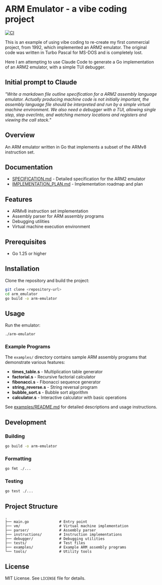 # ARM Emulator - a vibe coding project

[![CI](https://github.com/lookbusy1344/arm_emulator/actions/workflows/ci.yml/badge.svg)](https://github.com/lookbusy1344/arm_emulator/actions/workflows/ci.yml)

This is an example of using vibe coding to re-create my first commercial project, from 1992, which implemented an ARM2 emulator. The original code was written in Turbo Pascal for MS-DOS and is completely lost.

Here I am attempting to use Claude Code to generate a Go implementation of an ARM2 emulator, with a simple TUI debugger.

## Initial prompt to Claude

*"Write a markdown file outline specification for a ARM2 assembly language emulator. Actually producing machine code is not initially important, the assembly language file should be interpreted and run by a simple virtual machine environment. We also need a debugger with a TUI, allowing single step, step over/into, and watching memory locations and registers and viewing the call stack."*

## Overview

An ARM emulator written in Go that implements a subset of the ARMv8 instruction set.

## Documentation

- [SPECIFICATION.md](SPECIFICATION.md) - Detailed specification for the ARM2 emulator
- [IMPLEMENTATION_PLAN.md](IMPLEMENTATION_PLAN.md) - Implementation roadmap and plan

## Features

- ARMv8 instruction set implementation
- Assembly parser for ARM assembly programs
- Debugging utilities
- Virtual machine execution environment

## Prerequisites

- Go 1.25 or higher

## Installation

Clone the repository and build the project:

```bash
git clone <repository-url>
cd arm_emulator
go build -o arm-emulator
```

## Usage

Run the emulator:

```bash
./arm-emulator
```

### Example Programs

The `examples/` directory contains sample ARM assembly programs that demonstrate various features:

- **times_table.s** - Multiplication table generator
- **factorial.s** - Recursive factorial calculator
- **fibonacci.s** - Fibonacci sequence generator
- **string_reverse.s** - String reversal program
- **bubble_sort.s** - Bubble sort algorithm
- **calculator.s** - Interactive calculator with basic operations

See [examples/README.md](examples/README.md) for detailed descriptions and usage instructions.

## Development

### Building

```bash
go build -o arm-emulator
```

### Formatting

```bash
go fmt ./...
```

### Testing

```bash
go test ./...
```

## Project Structure

```
.
├── main.go              # Entry point
├── vm/                  # Virtual machine implementation
├── parser/              # Assembly parser
├── instructions/        # Instruction implementations
├── debugger/            # Debugging utilities
├── tests/               # Test files
├── examples/            # Example ARM assembly programs
└── tools/               # Utility tools
```

## License

MIT License. See `LICENSE` file for details.
